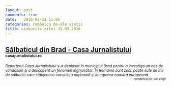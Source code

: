 ```yaml
---
layout: post
comments: true
date:   2016-03-31 11:05
categories: românica de-ale vieţii
title: Linkurile zilei 31.03.2016
---
```


## [Sălbaticul din Brad - Casa Jurnalistului](http://casajurnalistului.ro/salbaticul-din-brad/) <sup><sup><sup>casajurnalistului.ro</sup></sup></sup>  
<span style="float: left;" ><sup>_Reporterul Casa Jurnalistului s-a deplasat în municipiul Brad pentru a investiga un caz de vandalism și a descoperit un fenomen îngrijorător:  În România sunt zeci, poate sute de mii de sălbatici care stânjenesc conștiința națională și integrarea noastră europeană._</sup></span><span style="float: right;" ><sup><sup>_românica,de-ale vieţii_</sup></sup></span>
<br/>
